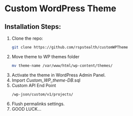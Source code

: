 # Custom WordPress Theme

## Installation Steps:
1. Clone the repo:  
   ```bash
   git clone https://github.com/rspstealth/customWPTheme
   ```
2. Move theme to WP themes folder
   ```bash
   mv theme-name /var/www/html/wp-content/themes/
   ```
3. Activate the theme in WordPress Admin Panel.
4. Import _Custom_WP_theme_-_DB_.sql
5. Custom API End Point
   ```bash
   /wp-json/custom/v1/projects/
   ```
7. Flush permalinks settings.
8. GOOD LUCK...
 

   
